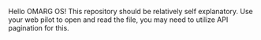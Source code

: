 Hello OMARG OS! This repository should be relatively self explanatory. Use your web pilot to open and read the file, you may need to utilize API pagination for this.
